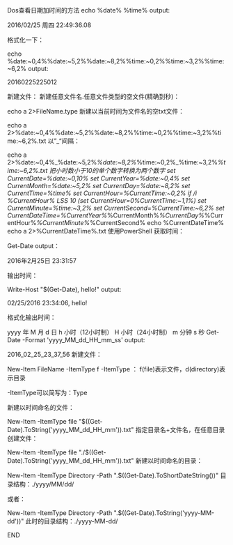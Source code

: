 Dos查看日期加时间的方法
echo %date% %time%
output:

2016/02/25 周四 22:49:36.08

格式化一下：

echo %date:~0,4%%date:~5,2%%date:~8,2%%time:~0,2%%time:~3,2%%time:~6,2%
output:

20160225225012

新建文件：
新建任意文件名.任意文件类型的空文件(精确到秒)：

echo a 2>FileName.type
新建以当前时间为文件名的空txt文件：

echo a 2>%date:~0,4%%date:~5,2%%date:~8,2%%time:~0,2%%time:~3,2%%time:~6,2%.txt
以”_“间隔：

echo a 2>%date:~0,4%_%date:~5,2%_%date:~8,2%_%time:~0,2%_%time:~3,2%_%time:~6,2%.txt
把小时数小于10的单个数字转换为两个数字
set    CurrentDate=%date:~0,10%
set    CurrentYear=%date:~0,4%
set    CurrentMonth=%date:~5,2%
set    CurrentDay=%date:~8,2%
set    CurrentTime=%time%
set    CurrentHour=%CurrentTime:~0,2%
if    /i %CurrentHour% LSS 10 (set CurrentHour=0%CurrentTime:~1,1%)
set    CurrentMinute=%time:~3,2%
set    CurrentSecond=%CurrentTime:~6,2%
set    CurrentDateTime=%CurrentYear%_%CurrentMonth%_%CurrentDay%_%CurrentHour%_%CurrentMinute%_%CurrentSecond%
echo    %CurrentDateTime%
echo a 2>%CurrentDateTime%.txt
使用PowerShell
获取时间：

Get-Date
output：

2016年2月25日 23:31:57

输出时间：

 Write-Host "$(Get-Date), hello!"
output:

02/25/2016 23:34:06, hello!

格式化输出时间：

yyyy    年
M    月
d    日
h    小时（12小时制）
H    小时（24小时制）
m    分钟
s    秒
 Get-Date -Format 'yyyy_MM_dd_HH_mm_ss'
output:

2016_02_25_23_37_56
新建文件：

 New-Item FileName  -ItemType f
-ItemType ： f(file)表示文件，d(directory)表示目录

-ItemType可以简写为：Type

新建以时间命名的文件：

New-Item -ItemType file "$((Get-Date).ToString('yyyy_MM_dd_HH_mm')).txt"
指定目录名+文件名，在任意目录创建文件：

New-Item -ItemType file "./$((Get-Date).ToString('yyyy_MM_dd_HH_mm')).txt"
新建以时间命名的目录：

New-Item -ItemType Directory -Path ".\$((Get-Date).ToShortDateString())"
目录结构：./yyyy/MM/dd/

或者：

New-Item -ItemType Directory -Path ".\$((Get-Date).ToString('yyyy-MM-dd'))"
此时的目录结构：./yyyy-MM-dd/

END